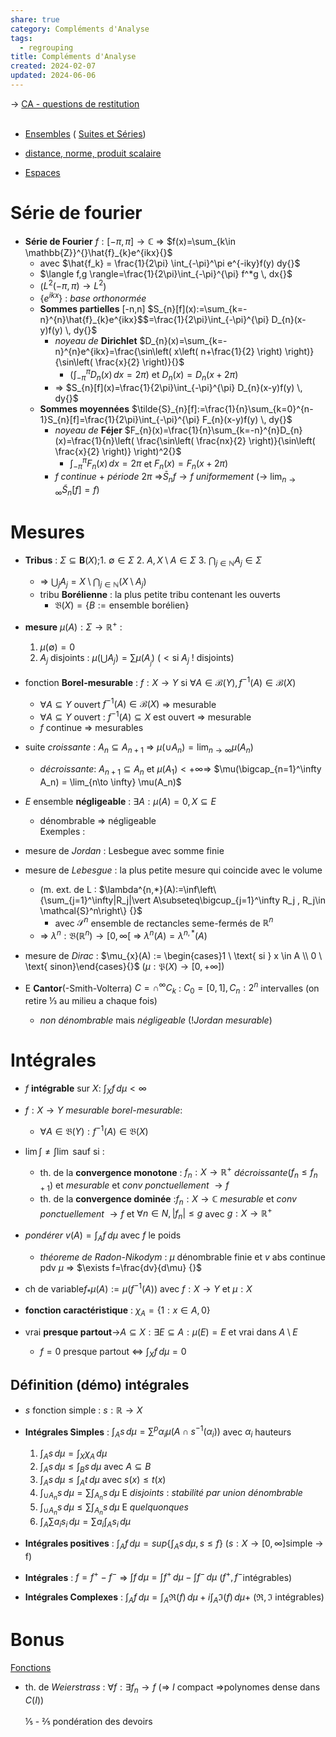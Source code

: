 ```yaml
---  
share: true  
category: Compléments d'Analyse  
tags:  
  - regrouping  
title: Compléments d'Analyse  
created: 2024-02-07  
updated: 2024-06-06  
---  
```

→ [CA - questions de restitution](CA%20-%20questions%20de%20restitution.md)  
&nbsp;  
  
- [Ensembles](Ensembles.md)    ( [Suites et Séries](Suites%20et%20S%C3%A9ries.md))  
  
- [distance, norme, produit scalaire](distance,%20norme,%20produit%20scalaire.md)  
  
- [Espaces](Espaces.md)  
# Série de fourier  
  
- **Série de Fourier** $f:[-\pi,\pi]\to \mathbb{C}{}$ ⇒ $f(x)=\sum_{k\in \mathbb{Z}}^{}\hat{f}_{k}e^{ikx}{}$  
	- avec $\hat{f_k} = \frac{1}{2\pi} \int_{-\pi}^\pi e^{-iky}f(y) dy{}$  
	- $\langle f,g \rangle=\frac{1}{2\pi}\int_{-\pi}^{\pi} f^*g \, dx{}$   
	- ($L^{2}(-\pi,\pi)\to L^{2}{}$)     
	- $\{ e^{ikx} \}{}$ : *base orthonormée*   
	- **Sommes partielles** \[-n,n\] $S_{n}[f](x):=\sum_{k=-n}^{n}\hat{f}_{k}e^{ikx}$$=\frac{1}{2\pi}\int_{-\pi}^{\pi} D_{n}(x-y)f(y) \, dy{}$  
		- *noyeau de* **Dirichlet** $D_{n}(x)=\sum_{k=-n}^{n}e^{ikx}=\frac{\sin\left( x\left( n+\frac{1}{2} \right) \right)}{\sin\left( \frac{x}{2} \right)}{}$   
			- ($\int_{-\pi}^{\pi} D_{n}(x) \, dx=2\pi{}$) et $D_{n}(x) = D_{n}(x+2\pi){}$  
		- ⇒ $S_{n}[f](x)=\frac{1}{2\pi}\int_{-\pi}^{\pi} D_{n}(x-y)f(y) \, dy{}$  
	- **Sommes moyennées** $\tilde{S}_{n}[f]:=\frac{1}{n}\sum_{k=0}^{n-1}S_{n}[f]=\frac{1}{2\pi}\int_{-\pi}^{\pi} F_{n}(x-y)f(y) \, dy{}$   
		- *noyeau de* **Féjer** $F_{n}(x)=\frac{1}{n}\sum_{k=-n}^{n}D_{n}(x)=\frac{1}{n}\left( \frac{\sin\left( \frac{nx}{2} \right)}{\sin\left( \frac{x}{2} \right)} \right)^2{}$  
			- $\int_{-\pi}^{\pi} F_{n}(x) \, dx=2\pi{}$ et $F_{n}(x)=F_{n}(x+2\pi){}$  
		- $f{}$ *continue* + *période* $2\pi{}$ ⇒$\bar{S}_{n}f\to f{}$ *uniformement* (→ $\lim_{ n \to \infty }\tilde S _{n}[f]=f{}{}$)  
# Mesures  
  
- **Tribus** : $\Sigma \subseteq \mathbf{B}(X){}$;1. $\emptyset \in  \Sigma{}$ 2. $A,X\setminus A\in \Sigma{}$ 3. $\bigcap _{j\in \mathbb{N}}A_{j}\in \Sigma{}$  
	- ⇒ $\bigcup_{j}A_{j}=X\setminus\bigcap_{j\in \mathbb{N}}(X\setminus A_{j}) {}$   
	- tribu **Borélienne** : la plus petite tribu contenant les ouverts  
		- $\mathfrak{B}(X)=\{ B:=\text{ensemble borélien}\}{}$  
  
- **mesure** $\mu(A):\Sigma \to \mathbb{R}^+{}$ :  
	1. $\mu(\emptyset )=0{}$  
	2. $A_{j}{}$ disjoints : $\mu(\bigcup A_{j})= \sum\mu(A_{_{j}}){}$   ($<{}$si $A_{j}{}$ ! disjoints)  
  
- fonction **Borel-mesurable** : $f:X\to Y{}$  si $\forall A\in \mathcal{B}(Y),f^{-1}(A)\in \mathcal{B}(X){}$  
	- $\forall A\subseteq Y{}$ ouvert $f^{-1}(A)\in \mathcal{B}(X){}$ ⇒ mesurable  
	- $\forall A\subseteq Y{}$ ouvert : $f^{-1}(A)\subseteq X{}$ est ouvert ⇒ mesurable  
	- $f{}$ continue ⇒ mesurables  
  
- suite *croissante* : $A_{n}\subseteq A_{n+1}{}$ ⇒ $\mu(\cup A_{n})=\lim_{ n \to \infty }\mu(A_{n}){}$  
	- *décroissante*: $A_{n+1} \subseteq A_{n}$ et $\mu(A_1) < +\infty$⇒ $\mu(\bigcap_{n=1}^\infty A_n) = \lim_{n\to \infty} \mu(A_n)​$  
  
- $E{}$ ensemble **négligeable** :  $\exists A:\mu (A)=0, X\subseteq E{}$  
	- dénombrable ⇒ négligeable  
Exemples :   
  
- mesure de *Jordan* : Lesbegue avec somme finie  
  
- mesure de *Lebesgue* : la plus petite mesure qui coincide avec le volume  
	- (m. ext. de L : $\lambda^{n,*}(A):=\inf\left\{\sum_{j=1}^\infty|R_j|\vert A\subseteq\bigcup_{j=1}^\infty R_j , R_j\in \mathcal{S}^n\right\}   {}$   
		- avec $\mathcal{S}^{n}{}$ ensemble de rectancles seme-fermés de $\mathbb{R}^n{}$  
	- ⇒ $\lambda^n:\mathfrak{B}(\mathbb{R}^n)\rightarrow[0,\infty[$ ⇒ $\lambda^n(A)=\lambda^{n,*}(A){}$  
  
- mesure de *Dirac* : $\mu_{x}(A) := \begin{cases}1 \ \text{ si } x \in A \\ 0 \ \text{ sinon}\end{cases}{}$  ($\mu : \mathfrak{P}(X) \to [0,+\infty]{}$)  
  
- E **Cantor**(-Smith-Volterra) $C=\cap^\infty C_{k}{}$ : $C_{0}=[0,1],C_{n}:2^n{}$ intervalles (on retire ⅓ au milieu a chaque fois)  
	- *non dénombrable* mais *négligeable*	(!*Jordan mesurable*)  
# Intégrales  
  
- $f{}$ **intégrable** sur $X{}$: $\int _{X}f \, d\mu<\infty{}$  
  
- $f:X\to Y{}$ *mesurable*  *borel-mesurable*:  
	- $\forall A\in \mathfrak{B}(Y):f^{-1}(A)\in \mathfrak{B}(X){}$  
  
- $\lim \int \neq \int \lim{}$ sauf si :  
	- th. de la **convergence monotone** : $f_{n}:X\to \mathbb{R}^+{}$ *décroissante*($f_{n}\leq f_{n+1}{}$)  et *mesurable* et *conv ponctuellement*  $\to f{}$  
	- th. de la **convergence dominée** :$f_{n}:X\to \mathbb{C}{}$ *mesurable* et *conv ponctuellement* $\to f{}$ et $\forall n\in N,|f_{n}|\leq g{}$  avec $g:X\to \mathbb{R}^+{}$  
  
- *pondérer* $v(A)=\int _{A}f \, d\mu{}$ avec $f{}$ le poids  
	- *théoreme de Radon-Nikodym* : $\mu{}$ dénombrable finie et $v{}$ abs continue pdv $\mu{}$ ⇒ $\exists f=\frac{dv}{d\mu} {}$  
  
- ch de variable$f_{*}\mu(A):=\mu (f^{-1}(A)){}$ avec $f:X\to Y{}$ et $\mu:X{}$  
  
- **fonction caractéristique** : $\chi_{A}=\left\{  1:x\in A,0 \}\right.{}$  
  
- vrai **presque partout**→$A\subseteq X:\exists E\subseteq A:\mu(E)=E{}$ et vrai dans $A\setminus E{}$  
	- $f=0{}$ presque partout ⇔ $\int _{X}f \, d\mu{}=0$  
## Définition (démo) intégrales  
  
- $s{}$ fonction simple : $s:\mathbb{R}\to X{}$  
  
- **Intégrales Simples** : $\int _{A}s \, d\mu=\sum^p\alpha_{i}\mu(A\cap s ^{-1}(\alpha_{i})){}$  avec $\alpha_{i}{}$ hauteurs  
	1. $\int _{A}s \, d\mu=\int _{X}\chi_{A} \, d\mu{}$  
	2. $\int _{A}s \, d\mu\leq \int _{B}s \, d\mu{}$ avec $A\subseteq B{}$  
	3. $\int _{A}s \, d\mu\leq \int _{A}t \, d\mu{}$ avec $s(x)\leq t(x){}$  
	4. $\int _{\cup A_{n}}s \, d\mu=\sum\int _{A_{n}}s \, d\mu{}$  E *disjoints* : *stabilité par union dénombrable*  
	5. $\int _{\cup A_{n}}s \, d\mu\leq\sum\int _{A_{n}}s \, d\mu{}$  E *quelquonques*  
	6. $\int _{A}\sum a_{i}s_{i} \, d\mu=\sum a_{i}\int _{A}s_{i} \, d\mu{}$  
  
- **Intégrales positives** : $\int _{A}f \, d\mu=sup\left\{  \int _{A}s \, d\mu, s\leq f  \right\}{}$ ($s:X\to[0,\infty]{}$simple → f)  
  
- **Intégrales** : $f=f^+{}-f^-$ ⇒ $\int f \, d\mu=\int f^+ \, d\mu-\int f^- \, d\mu{}$ ($f^+, f^-{}$intégrables)  
  
- **Intégrales Complexes** : $\int _{A}f \, d\mu{}=\int _{A} \mathfrak{R}(f)\, d\mu+i\int _{A} \mathfrak{I}(f)\, d\mu+$ ($\mathfrak{R,I}{}$ intégrables)  
# Bonus  
[Fonctions](Fonctions.md)   
  
- th. de *Weierstrass* : $\forall f:\exists f_{n}\to f{}$ (⇒ $I{}$ compact ⇒polynomes dense dans $C(I){}$)  
&nbsp;  
⅕ - ⅖ pondération des devoirs  
